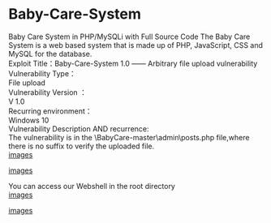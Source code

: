 # Baby-Care-System
Baby Care System in PHP/MySQLi with Full Source Code The Baby Care System is a web based system that is made up of PHP, JavaScript, CSS and MySQL for the database.  
Exploit Title：Baby-Care-System 1.0 —— Arbitrary file upload vulnerability  
Vulnerability Type：  
File upload  
Vulnerability Version ：  
V 1.0  
Recurring environment：  
Windows 10  
Vulnerability Description AND recurrence:  
The vulnerability is in the \BabyCare-master\admin\posts.php file,where there is no suffix to verify the uploaded file.  
[images](https://github.com/TCSWT/Baby-Care-System/blob/main/upfile.png)  

[images](https://github.com/TCSWT/Baby-Care-System/blob/main/upfile1.png)    

You can access our Webshell in the root directory  
[images](https://github.com/TCSWT/Baby-Care-System/blob/main/rce.png)    

[images](https://github.com/TCSWT/Baby-Care-System/blob/main/shell.png)  
